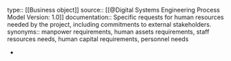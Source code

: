 type:: [[Business object]]
source:: [[@Digital Systems Engineering Process Model Version: 1.0]]
documentation:: Specific requests for human resources needed by the project, including commitments to external stakeholders. 
synonyms:: manpower requirements, human assets requirements, staff resources needs, human capital requirements, personnel needs

-